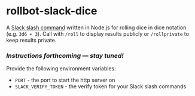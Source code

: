 # rollbot-slack-dice

A [Slack slash command](https://api.slack.com/slash-commands) written in Node.js for rolling dice in dice notation (e.g. `3d6 + 3`). Call with `/roll` to display results publicly or `/rollprivate` to keep results private.

### _Instructions forthcoming — stay tuned!_

Provide the following environment variables:

+ `PORT` - the port to start the http server on
+ `SLACK_VERIFY_TOKEN` - the verify token for your Slack slash commands

